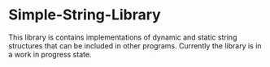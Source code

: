 # Simple-String-Library
This library is contains implementations of dynamic and static string structures that can be included in other programs. Currently the library is in a work in progress state.
